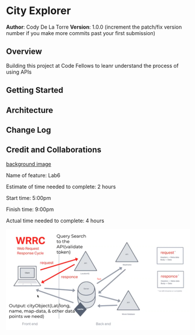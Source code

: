 # City Explorer

**Author**: Cody De La Torre
**Version**: 1.0.0 (increment the patch/fix version number if you make more commits past your first submission)

## Overview

Building this project at Code Fellows to leanr understand the process of using APIs

## Getting Started
<!-- What are the steps that a user must take in order to build this app on their own machine and get it running? -->

## Architecture
<!-- Provide a detailed description of the application design. What technologies (languages, libraries, etc) you're using, and any other relevant design information. -->

## Change Log
<!-- Use this area to document the iterative changes made to your application as each feature is successfully implemented. Use time stamps. Here's an example:

01-01-2001 4:59pm - Application now has a fully-functional express server, with a GET route for the location resource. -->

## Credit and Collaborations

[background image](https://unsplash.com/photos/AFB6S2kibuk)

Name of feature: Lab6

Estimate of time needed to complete: 2 hours

Start time: 5:00pm

Finish time: 9:00pm

Actual time needed to complete: 4 hours

![layout](./src/img/dataflow.png)

